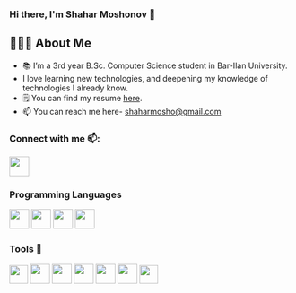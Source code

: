 ### Hi there, I'm Shahar Moshonov  👋

## 👨🏻‍💻 About Me

- 📚 I’m a 3rd year B.Sc. Computer Science student in Bar-Ilan University.
- I love learning new technologies, and deepening my knowledge of technologies I already know.
- 🗒️ You can find my resume [here](https://drive.google.com/file/d/10vKz0PtnjRGhP6g0ZWPbi-B-iAzYV7n3/view?usp=sharing).
- 📫 You can reach me here- shaharmosho@gmail.com



### Connect with me 📫:
[<img src="https://user-images.githubusercontent.com/117023310/227772797-58acf442-e7ee-4f9a-9f85-cc716da45f82.png" width="35" height="35">](https://www.linkedin.com/in/shahar-moshonov/)




      

### Programming Languages 

<img src="https://user-images.githubusercontent.com/117023310/227273273-947221e5-6b54-418d-b092-92518fe9dd18.png" width="35" height="35"> <img src="https://user-images.githubusercontent.com/117023310/227273060-ccb5f827-062b-4791-a5e0-92448a1fc464.png" width="35" height="35"> <img src="https://user-images.githubusercontent.com/117023310/227273373-210cb87c-d7c0-4308-9d26-ae11158532c8.png" width="35" height="35"> <img src="https://user-images.githubusercontent.com/117023310/227272779-0bc164e9-c670-4f22-a808-8f9fa2ec01ce.png" width="35" height="35">




### Tools 🔧

<img src="https://camo.githubusercontent.com/5fa137d222dde7b69acd22c6572a065ce3656e6ffa1f5e88c1b5c7a935af3cc6/68747470733a2f2f63646e2e6a7364656c6976722e6e65742f67682f64657669636f6e732f64657669636f6e2f69636f6e732f7673636f64652f7673636f64652d6f726967696e616c2e737667" width="33" height="33"> <img src="https://user-images.githubusercontent.com/57855070/98332075-a4b2b580-2006-11eb-95ff-906388b38446.png" width="35" height="35">
<img src="https://user-images.githubusercontent.com/117023310/227239758-eba010f4-60d6-46ac-a5d7-80ea293eeab0.png" width="35" height="35">
<img src="https://user-images.githubusercontent.com/117023310/227238951-f7d9baf5-971c-4699-bf8e-16b2ddcd7a99.png" width="35" height="35">
<img src="https://user-images.githubusercontent.com/117023310/227238990-e0701b59-aee1-4341-b00d-bc76df9903c8.png" width="35" height="35">
<img src="https://user-images.githubusercontent.com/117023310/227240073-fb3f1372-3491-494c-a687-5cd8a5941af7.png" width="35" height="35">
<img src="https://user-images.githubusercontent.com/117023310/227271675-80e26af5-5361-4159-9143-d0fd8a6ded7a.png" width="33" height="33">
